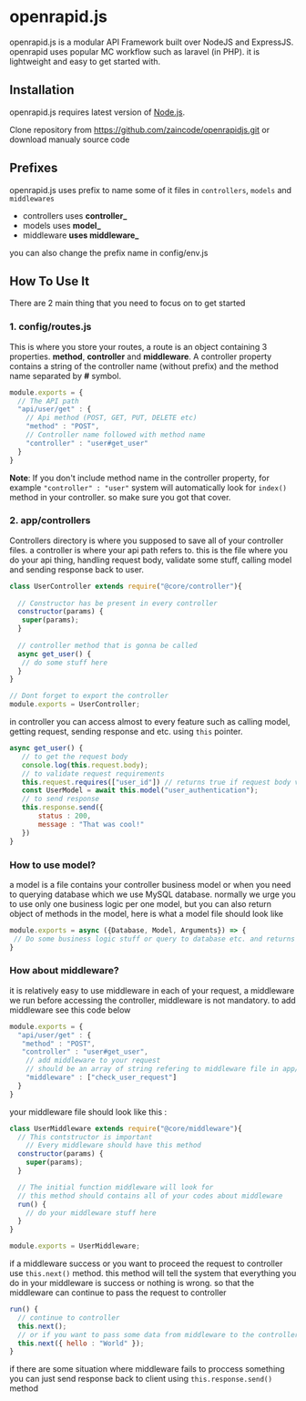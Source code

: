 # openrapid.js

openrapid.js is a modular API Framework built over NodeJS and ExpressJS. openrapid uses popular MC workflow such as laravel (in PHP). it is lightweight and easy to get started with.

## Installation

openrapid.js requires latest version of [Node.js](https://nodejs.org/).

Clone repository from https://github.com/zaincode/openrapidjs.git or download manualy source code


## Prefixes
openrapid.js uses prefix to name some of it files in `controllers`, `models` and `middlewares`
- controllers uses **controller_**
- models uses **model_**
- middleware **uses middleware_**

you can also change the prefix name in config/env.js

## How To Use It

There are 2 main thing that you need to focus on to get started


### 1. config/routes.js
This is where you store your routes, a route is an object containing 3 properties. **method**, **controller** and **middleware**.
A controller property contains a string of the controller name (without prefix) and the method name separated by **#** symbol. 

```javascript
module.exports = {
  // The API path
  "api/user/get" : {
    // Api method (POST, GET, PUT, DELETE etc)
    "method" : "POST",
    // Controller name followed with method name
    "controller" : "user#get_user"
  }
}
```

**Note**: If you don't include method name in the controller property, for example `"controller" : "user"` system will automatically look for `index()` method in your controller. so make sure you got that cover.
### 2. app/controllers
Controllers directory is where you supposed to save all of your controller files. a controller is where your api path refers to. this is the file where you do your api thing, handling request body, validate some stuff, calling model and sending response back to user.

```javascript
class UserController extends require("@core/controller"){
	
  // Constructor has be present in every controller
  constructor(params) {
   super(params);
  }
     
  // controller method that is gonna be called
  async get_user() {
   // do some stuff here
  }
}

// Dont forget to export the controller
module.exports = UserController;
```
in controller you can access almost to every feature such as calling model, getting request, sending response and etc. using `this` pointer.
```javascript 
async get_user() {
   // to get the request body
   console.log(this.request.body);
   // to validate request requirements
   this.request.requires(["user_id"]) // returns true if request body validated
   const UserModel = await this.model("user_authentication");
   // to send response
   this.response.send({
       status : 200,
       message : "That was cool!"
   })
}
```
### How to use model?
a model is a file contains your controller business model or when you need to querying database which we use MySQL database. normally we urge you to use only one business logic per one model, but you can also return object of methods in the model, here is what a model file should look like

```javascript
module.exports = async ({Database, Model, Arguments}) => {
 // Do some business logic stuff or query to database etc. and returns something to controller
}
```
### How about middleware?
it is relatively easy to use middleware in each of your request, a middleware we run before accessing the controller, middleware is not mandatory. to add middleware see this code below

```javascript
module.exports = {
  "api/user/get" : {
   "method" : "POST",
   "controller" : "user#get_user",
    // add middleware to your request
    // should be an array of string refering to middleware file in app/middlewares/
    "middleware" : ["check_user_request"]
  }
}
```
your middleware file should look like this :
```javascript 
class UserMiddleware extends require("@core/middleware"){
  // This contstructor is important
	// Every middleware should have this method
  constructor(params) {
    super(params);
  }

  // The initial function middleware will look for
  // this method should contains all of your codes about middleware
  run() {
    // do your middleware stuff here	
  }
}

module.exports = UserMiddleware;
```
if a middleware success or you want to proceed the request to controller use `this.next()` method. this method will tell the system that everything you do in your middleware is success or nothing is wrong. so that the middleware can continue to pass the request to controller
```javascript 
run() {
  // continue to controller
  this.next();
  // or if you want to pass some data from middleware to the controller
  this.next({ hello : "World" });
}
```
if there are some situation where middleware fails to proccess something you can just send response back to client using `this.response.send()` method
